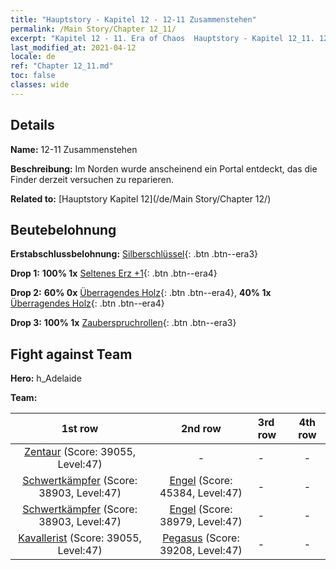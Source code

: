 ```yaml
---
title: "Hauptstory - Kapitel 12 - 12-11 Zusammenstehen"
permalink: /Main Story/Chapter 12_11/
excerpt: "Kapitel 12 - 11. Era of Chaos  Hauptstory - Kapitel 12_11. 12-11 Zusammenstehen"
last_modified_at: 2021-04-12
locale: de
ref: "Chapter 12_11.md"
toc: false
classes: wide
---
```


## Details

 **Name:** 12-11 Zusammenstehen

 **Beschreibung:** Im Norden wurde anscheinend ein Portal entdeckt, das die Finder derzeit versuchen zu reparieren.

 **Related to:** [Hauptstory Kapitel 12](/de/Main Story/Chapter 12/)

## Beutebelohnung

 **Erstabschlussbelohnung:** [Silberschlüssel](/de/Items/con_693/){: .btn .btn--era3}

 **Drop 1:** **100% 1x** [Seltenes Erz +1](/de/Items/mat_40/){: .btn .btn--era4}

 **Drop 2:** **60% 0x** [Überragendes Holz](/de/Items/mat_34/){: .btn .btn--era4}, **40% 1x** [Überragendes Holz](/de/Items/mat_34/){: .btn .btn--era4}

 **Drop 3:** **100% 1x** [Zauberspruchrollen](/de/Items/con_694/){: .btn .btn--era3}


## Fight against Team
 **Hero:** h_Adelaide

 **Team:**


  | 1st row | 2nd row | 3rd row | 4th row |
  |:----:|:----:|:----|:----:|
  | [Zentaur](/de/units/Centaur/) (Score: 39055, Level:47)  | - | - | - |
  | [Schwertkämpfer](/de/units/Swordsman/) (Score: 38903, Level:47)  | [Engel](/de/units/Angel/) (Score: 45384, Level:47)  | - | - |
  | [Schwertkämpfer](/de/units/Swordsman/) (Score: 38903, Level:47)  | [Engel](/de/units/Angel/) (Score: 38979, Level:47)  | - | - |
  | [Kavallerist](/de/units/Cavalier/) (Score: 39055, Level:47)  | [Pegasus](/de/units/Pegasus/) (Score: 39208, Level:47)  | - | - |


